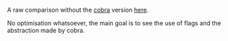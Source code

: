 A raw comparison without the [cobra](https://github.com/spf13/cobra) version [here](https://github.com/plncb/todolist_without_cobra).  

No optimisation whatsoever, the main goal is to see the use of flags and the abstraction made by cobra.
